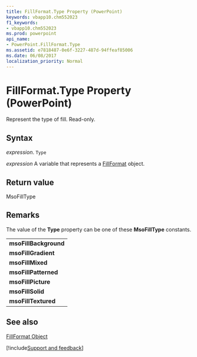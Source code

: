 ```yaml
---
title: FillFormat.Type Property (PowerPoint)
keywords: vbapp10.chm552023
f1_keywords:
- vbapp10.chm552023
ms.prod: powerpoint
api_name:
- PowerPoint.FillFormat.Type
ms.assetid: e7818487-0e6f-3227-487d-94ffeaf85006
ms.date: 06/08/2017
localization_priority: Normal
---
```



# FillFormat.Type Property (PowerPoint)

Represent the type of fill. Read-only.


## Syntax

 _expression_. `Type`

 _expression_ A variable that represents a [FillFormat](./PowerPoint.FillFormat.md) object.


## Return value

MsoFillType


## Remarks

The value of the  **Type** property can be one of these **MsoFillType** constants.


||
|:-----|
|**msoFillBackground**|
|**msoFillGradient**|
|**msoFillMixed**|
|**msoFillPatterned**|
|**msoFillPicture**|
|**msoFillSolid**|
|**msoFillTextured**|

## See also


[FillFormat Object](PowerPoint.FillFormat.md)

[!include[Support and feedback](~/includes/feedback-boilerplate.md)]